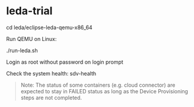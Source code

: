 # leda-trial

cd leda/eclipse-leda-qemu-x86_64

Run QEMU on Linux:

./run-leda.sh

Login as root without password on login prompt

Check the system health: sdv-health

> Note: The status of some containers (e.g. cloud connector) are expected to stay in FAILED status as long as the Device Provisioning steps are not completed.


